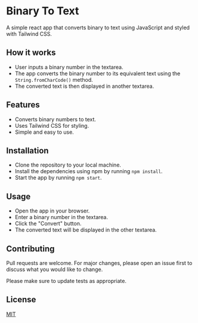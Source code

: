 # Binary To Text

A simple react app that converts binary to text using JavaScript and styled with Tailwind CSS.

## How it works

- User inputs a binary number in the textarea.
- The app converts the binary number to its equivalent text using the `String.fromCharCode()` method.
- The converted text is then displayed in another textarea.

## Features

- Converts binary numbers to text.
- Uses Tailwind CSS for styling.
- Simple and easy to use.

## Installation

- Clone the repository to your local machine.
- Install the dependencies using npm by running `npm install`.
- Start the app by running `npm start`.

## Usage

- Open the app in your browser.
- Enter a binary number in the textarea.
- Click the "Convert" button.
- The converted text will be displayed in the other textarea.

## Contributing

Pull requests are welcome. For major changes, please open an issue first to discuss what you would like to change.

Please make sure to update tests as appropriate.

## License

[MIT](https://choosealicense.com/licenses/mit/)
